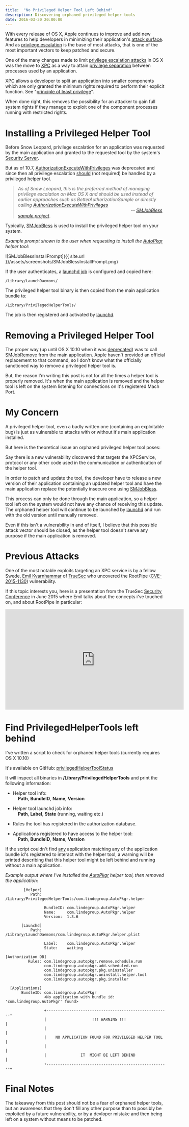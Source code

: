 ```yaml
---
title:  "No Privileged Helper Tool Left Behind"
description: Discovering orphaned privileged helper tools
date: 2016-03-30 20:00:00
---
```


With every release of OS X, Apple continues to improve and add new features to help developers in minimizing their application's [attack surface](https://en.wikipedia.org/wiki/Attack_surface). And as [privilege escalation](https://en.wikipedia.org/wiki/Privilege_escalation) is the base of most attacks, that is one of the most important vectors to keep patched and secure.

One of the many changes made to limit [privilege escalation attacks](https://en.wikipedia.org/wiki/Privilege_escalation) in OS X was the move to [XPC](https://developer.apple.com/library/mac/documentation/MacOSX/Conceptual/BPSystemStartup/Chapters/CreatingXPCServices.html) as a way to attain [privilege separation](https://en.wikipedia.org/wiki/Privilege_separation) between processes used by an application.

[XPC](https://developer.apple.com/library/mac/documentation/MacOSX/Conceptual/BPSystemStartup/Chapters/CreatingXPCServices.html) allows a developer to split an application into smaller components which are only granted the minimum rights required to perform their explicit function. See "[principle of least privilege](https://en.wikipedia.org/wiki/Principle_of_least_privilege)".

When done right, this removes the possibility for an attacker to gain full system rights if they manage to exploit one of the component processes running with restricted rights.

# Installing a Privileged Helper Tool

Before Snow Leopard, privilege escalation for an application was requested by the main application and granted to the requested tool by the system's [Security Server](https://developer.apple.com/library/mac/documentation/Security/Conceptual/Security_Overview/Architecture/Architecture.html).

But as of 10.7, [AuthorizationExecuteWithPrivileges](https://developer.apple.com/library/mac/documentation/Security/Reference/authorization_ref/#//apple_ref/c/func/AuthorizationExecuteWithPrivileges) was deprecated and since then all privilege escalation <u>should</u> (not required) be handled by a privileged helper tool.

> _As of Snow Leopard, this is the preferred method of managing privilege escalation on Mac OS X and should be used instead of earlier approaches such as BetterAuthorizationSample or directly calling [AuthorizationExecuteWithPrivileges](https://developer.apple.com/library/mac/documentation/Security/Reference/authorization_ref/#//apple_ref/c/func/AuthorizationExecuteWithPrivileges)  
>                                                                                          -- [SMJobBless sample project](https://developer.apple.com/library/mac/samplecode/SMJobBless/Introduction/Intro.html)_.

Typically, [SMJobBless](https://developer.apple.com/library/mac/documentation/ServiceManagement/Reference/ServiceManagement_header_reference/#//apple_ref/c/func/SMJobBless) is used to install the privileged helper tool on your system.

_Example prompt shown to the user when requesting to install the [AutoPkgr](https://github.com/lindegroup/autopkgr) helper tool:_

![SMJobBlessInstallPrompt]({{ site.url }}/assets/screenshots/SMJobBlessInstallPrompt.png)

If the user authenticates, a [launchd job](x-man-page://5/launchd.plist) is configured and copied here:

```console
/Library/LaunchDaemons/
```

The privileged helper tool binary is then copied from the main application bundle to:

```console
/Library/PrivilegedHelperTools/
```

The job is then registered and activated by [launchd](x-man-page://8/launchd).

# Removing a Privileged Helper Tool

The proper way (up until OS X 10.10 when it was [deprecated](https://developer.apple.com/library/mac/documentation/General/Reference/APIDiffsMacOSX10_10SeedDiff/frameworks/ServiceManagement.html)) was to call [SMJobRemove](https://developer.apple.com/library/mac/documentation/ServiceManagement/Reference/ServiceManagement_header_reference/index.html#//apple_ref/c/func/SMJobRemove) from the main application. Apple haven't provided an official replacement to that command, so I don't know what the officially sanctioned way to remove a privileged helper tool is.

But, the reason I'm writing this post is not for all the times a helper tool is properly removed.
 It's when the main application is removed and the helper tool is left on the system listening for connections on it's registered Mach Port.

# My Concern

A privileged helper tool, even a badly written one (containing an exploitable bug) is just as vulnerable to attacks with or without it's main application installed.

But here is the theoretical issue an orphaned privileged helper tool poses:

Say there is a new vulnerability discovered that targets the XPCService, protocol or any other code used in the communication or authentication of the helper tool.

In order to patch and update the tool, the developer have to release a new version of their application containing an updated helper tool and have the main application replace the potentially insecure one using [SMJobBless](https://developer.apple.com/library/mac/documentation/ServiceManagement/Reference/ServiceManagement_header_reference/#//apple_ref/c/func/SMJobBless).

This process can only be done through the main application, so a helper tool left on the system would not have any chance of receiving this update. The orphaned helper tool will continue to be launched by [launchd](x-man-page://8/launchd) and run with the old version until manually removed.

Even if this isn't a vulnerability in and of itself, I believe that this possible attack vector should be closed, as the helper tool doesn't serve any purpose if the main application is removed.

# Previous Attacks

One of the most notable exploits targeting an XPC service is by a fellow Swede, [Emil Kvarnhammar](https://twitter.com/emilkvarnhammar) of [TrueSec](http://www.truesec.se) who uncovered the RootPipe ([CVE-2015-1130](http://www.cvedetails.com/cve/CVE-2015-1130/)) vulnerability. 

If this topic interests you, here is a presentation from the TrueSec [Security Conference](http://www.securityconf.se) in June 2015 where Emil talks about the concepts i've touched on, and about RootPipe in particular: 

<iframe width="560" height="315" src="https://www.youtube.com/embed/cjgbPh_Freg" frameborder="0" allowfullscreen></iframe>

<br>

# Find PrivilegedHelperTools left behind

I've written a script to check for orphaned helper tools (currently requires OS X 10.10)

It's available on GitHub: [privilegedHelperToolStatus](https://github.com/erikberglund/Scripts/blob/master/tools/privilegedHelperToolStatus/privilegedHelperToolStatus)

It will inspect all binaries in **/Library/PrivilegedHelperTools** and print the following information:

* Helper tool info:  
    **Path**, **BundleID**, **Name**, **Version**

* Helper tool launchd job info:  
    **Path**, **Label**, **State** (running, waiting etc.)

* Rules the tool has registered in the authorization database.

* Applications registered to have access to the helper tool:  
    **Path**, **BundleID**, **Name**, **Version**

If the script couldn't find <u>any</u> application matching any of the application bundle id's registered to interact with the helper tool, a warning will be printed describing that this helper tool might be left behind and running without a main application.

_Example output where I've installed the [AutoPkgr](https://github.com/lindegroup/autopkgr) helper tool, then removed the application:_

```
        [Helper]
           Path: /Library/PrivilegedHelperTools/com.lindegroup.AutoPkgr.helper
                 
                 BundleID: com.lindegroup.AutoPkgr.helper
                 Name:     com.lindegroup.AutoPkgr.helper
                 Version:  1.3.6

       [Launchd]
           Path: /Library/LaunchDaemons/com.lindegroup.AutoPkgr.helper.plist
           
                 Label:    com.lindegroup.AutoPkgr.helper
                 State:    waiting
             
[Authorization DB]               
          Rules: com.lindegroup.autopkgr.remove.schedule.run
                 com.lindegroup.autopkgr.add.scheduled.run
                 com.lindegroup.autopkgr.pkg.uninstaller
                 com.lindegroup.autopkgr.uninstall.helper.tool
                 com.lindegroup.autopkgr.pkg.installer

  [Applications]
       BundleID: com.lindegroup.AutoPkgr
                 <No application with bundle id: 'com.lindegroup.AutoPkgr' found>
                 
                 +------------------------------------------------------+
                 |                    !!! WARNING !!!                   |
                 |                                                      |
                 |    NO APPLICATION FOUND FOR PRIVILEGED HELPER TOOL   |
                 |                                                      |
                 |               IT  MIGHT BE LEFT BEHIND               |
                 +------------------------------------------------------+
```

# Final Notes

The takeaway from this post should not be a fear of orphaned helper tools, but an awareness that they don't fill any other purpose than to possibly be exploited by a future vulnerability, or by a devloper mistake and then being left on a system without means to be patched.